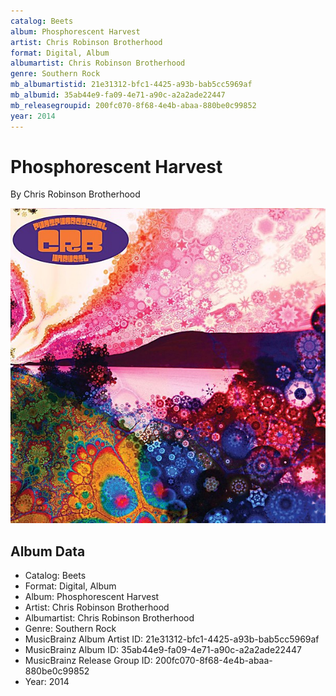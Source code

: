 ```yaml
---
catalog: Beets
album: Phosphorescent Harvest
artist: Chris Robinson Brotherhood
format: Digital, Album
albumartist: Chris Robinson Brotherhood
genre: Southern Rock
mb_albumartistid: 21e31312-bfc1-4425-a93b-bab5cc5969af
mb_albumid: 35ab44e9-fa09-4e71-a90c-a2a2ade22447
mb_releasegroupid: 200fc070-8f68-4e4b-abaa-880be0c99852
year: 2014
---
```


# Phosphorescent Harvest

By Chris Robinson Brotherhood

![](../../assets/beetscovers/Chris_Robinson_Brotherhood-Phosphorescent_Harvest.jpg)

## Album Data

- Catalog: Beets
- Format: Digital, Album
- Album: Phosphorescent Harvest
- Artist: Chris Robinson Brotherhood
- Albumartist: Chris Robinson Brotherhood
- Genre: Southern Rock
- MusicBrainz Album Artist ID: 21e31312-bfc1-4425-a93b-bab5cc5969af
- MusicBrainz Album ID: 35ab44e9-fa09-4e71-a90c-a2a2ade22447
- MusicBrainz Release Group ID: 200fc070-8f68-4e4b-abaa-880be0c99852
- Year: 2014

